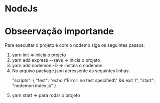 # NodeJs

# Obseervação importande

Para execultar o projeto é com o nodemo siga os seguintes passos.

<ol>
<li>yarn init => inicia o projeto</li>
<li>yarn add express --save => inicia o projeto</li>
<li>yarn add nodemon -D => instala o nodemon</li>
<li>No arquivo package.json acressente as seguintes linhas:
    <p>"scripts": {
    "test": "echo \"Error: no test specified\" && exit 1",
    "start": "nodemon index.js"
}</p>
</li>
<li>yarn start => para rodar o projeto</li>

</ol>